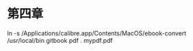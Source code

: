 # 第四章

ln -s /Applications/calibre.app/Contents/MacOS/ebook-convert /usr/local/bin
gitbook pdf . mypdf.pdf